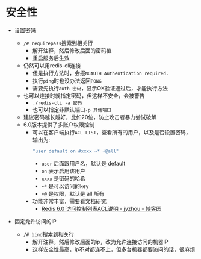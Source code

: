 # 安全性
    
- 设置密码
    - `/# requirepass`搜索到相关行
        - 解开注释，然后修改后面的密码值
        - 重启服务后生效
    - 仍然可以用redis-cli连接
        - 但是执行方法时，会报`NOAUTH Authentication required.`
        - 执行`ping`时也没办法返回`PONG`
        - 需要先执行`auth 密码`，显示OK验证通过后，才能执行方法
    - 也可以连接时就指定密码，但这样不安全，会被警告
        - `./redis-cli -a 密码`
        - 也可以指定非默认端口`-p 其他端口`
    - 建议密码越长越好，比如20位，防止攻击者暴力尝试破解
    - 6.0版本提供了多账户权限控制
        - 可以在客户端执行`ACL LIST`，查看所有的用户，以及是否设置密码，输出为:
            ```bash
            "user default on #xxxx ~* +@all"
            ```
            - `user` 后面跟用户名，默认是 default
            - `on` 表示启用该用户
            - `xxxx` 是密码的哈希
            - `~*` 是可以访问的key
            - `+@` 是权限，默认是 all 所有
        - 功能非常丰富，需要看文档研究
            - [Redis 6.0 访问控制列表ACL说明 - jyzhou - 博客园](https://www.cnblogs.com/zhoujinyi/p/13222464.html)

- 固定允许访问的IP
    - `/# bind`搜索到相关行
        - 解开注释，然后修改后面的ip，改为允许连接访问的机器IP
        - 这样安全性最高，ip不对都连不上，但多台机器都要访问的话，很麻烦
